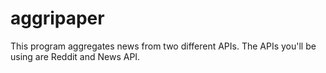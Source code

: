 # aggripaper
This program aggregates news from two different APIs. The APIs you'll be using are Reddit and News API.
